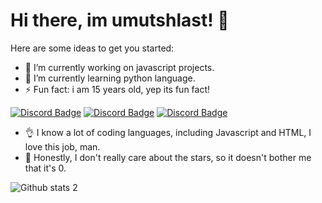 # Hi there, im umutshlast! 👋

Here are some ideas to get you started:

- 🔭 I’m currently working on javascript projects.
- 🌱 I’m currently learning python language.
- ⚡ Fun fact: i am 15 years old, yep its fun fact!

[![Discord Badge](https://img.shields.io/badge/Discord%20-7289DA.svg?&amp;style=for-the-badge&amp;logo=discord&amp;logoColor=white)](https://discord.gg/javascript)
[![Discord Badge](https://img.shields.io/badge/YouTube-ff0000.svg?&amp;style=for-the-badge&amp;logo=youtube&amp;logoColor=white)](https://www.youtube.com/ukqzn)
[![Discord Badge](https://img.shields.io/badge/Github%20-171515.svg?&amp;style=for-the-badge&amp;logo=github&amp;logoColor=white)](https://github.com/stableumut)

- 👌 I know a lot of coding languages, including Javascript and HTML, I love this job, man.
- 🤩 Honestly, I don't really care about the stars, so it doesn't bother me that it's 0.

![Github stats 2](https://github-readme-stats.vercel.app/api?username=stableumut&show_icons=true&theme=radical)

